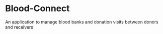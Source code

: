 # Blood-Connect
An application to manage blood banks and donation visits between donors and receivers 

